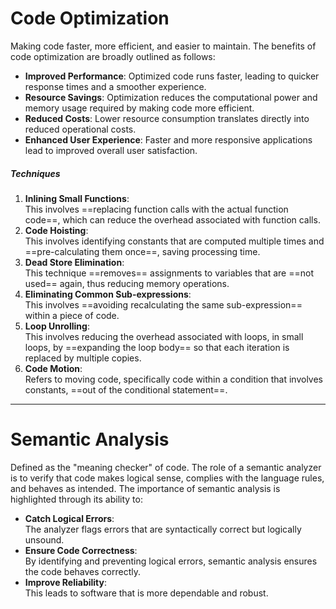 # Code Optimization  
Making code <span class="red">faster</span>, more <span class="red">efficient</span>, and easier to maintain. The benefits of code optimization are broadly outlined as follows:  
- **<span class="blue">Improved Performance</span>**: Optimized code runs <span class="red">faster</span>, leading to quicker response times and a smoother experience.  
- **<span class="blue">Resource Savings</span>**: Optimization reduces the <span class="red">computational power</span> and <span class="red">memory usage</span> required by making code more efficient.  
- **<span class="blue">Reduced Costs</span>**: Lower resource consumption translates directly into reduced <span class="red">operational costs</span>.  
- **<span class="blue">Enhanced User Experience</span>**: Faster and more responsive applications lead to improved overall user satisfaction.  
##### Techniques  
1. **Inlining Small Functions**:  
   This involves ==replacing function calls with the actual function code==, which can reduce the overhead associated with function calls.  
2. **Code Hoisting**:  
   This involves identifying constants that are computed multiple times and ==pre-calculating them once==, saving processing time.  
3. **Dead Store Elimination**:  
   This technique ==removes== assignments to variables that are ==not used== again, thus reducing memory operations.  
4. **Eliminating Common Sub-expressions**:  
   This involves ==avoiding recalculating the same sub-expression== within a piece of code.  
5. **Loop Unrolling**:  
   This involves reducing the overhead associated with loops, in small loops, by ==expanding the loop body== so that each iteration is replaced by multiple copies.  
6. **Code Motion**:  
   Refers to moving code, specifically code within a condition that involves constants, ==out of the conditional statement==.  
---
# Semantic Analysis  
Defined as the <span class="red">"meaning checker"</span> of code. The role of a semantic analyzer is to verify that code makes logical sense, complies with the language rules, and behaves as intended. The importance of semantic analysis is highlighted through its ability to:  
- **<span class="blue">Catch Logical Errors</span>**:  
   The analyzer flags errors that are syntactically correct but logically unsound.  
- **<span class="blue">Ensure Code Correctness</span>**:  
   By identifying and preventing logical errors, semantic analysis ensures the code behaves correctly.  
- **<span class="blue">Improve Reliability</span>**:  
   This leads to software that is more dependable and robust.  